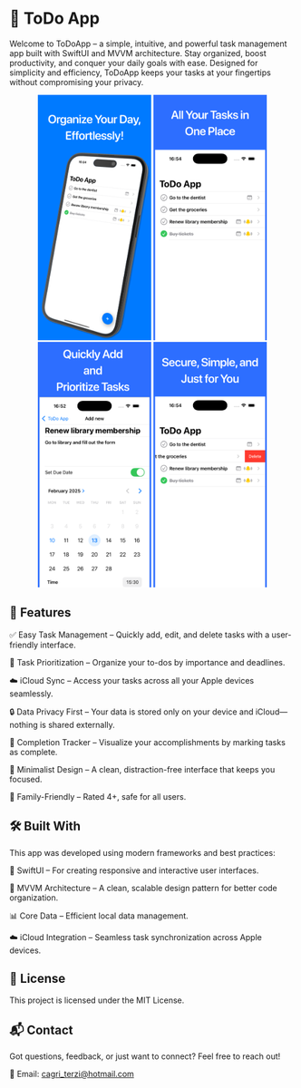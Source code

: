 # 📌  ToDo App

Welcome to ToDoApp – a simple, intuitive, and powerful task management app built with SwiftUI and MVVM architecture. Stay organized, boost productivity, and conquer your daily goals with ease. Designed for simplicity and efficiency, ToDoApp keeps your tasks at your fingertips without compromising your privacy.

<p align="center">
<img src="Frame 1.png" width=200 />
<img src="Frame 2.png" width=200 />
<img src="Frame 3.png" width=200 />
<img src="Frame 4.png" width=200 />
</p>

## 🚀 Features

✅ Easy Task Management – Quickly add, edit, and delete tasks with a user-friendly interface.

🔄 Task Prioritization – Organize your to-dos by importance and deadlines.

☁️ iCloud Sync – Access your tasks across all your Apple devices seamlessly.

🔒 Data Privacy First – Your data is stored only on your device and iCloud—nothing is shared externally.

🎉 Completion Tracker – Visualize your accomplishments by marking tasks as complete.

🎯 Minimalist Design – A clean, distraction-free interface that keeps you focused.

👶 Family-Friendly – Rated 4+, safe for all users.

## 🛠️ Built With

This app was developed using modern frameworks and best practices:

🍎 SwiftUI – For creating responsive and interactive user interfaces.

📐 MVVM Architecture – A clean, scalable design pattern for better code organization.

📊 Core Data – Efficient local data management.

☁️ iCloud Integration – Seamless task synchronization across Apple devices.

## 📄 License

This project is licensed under the MIT License.

## 📬 Contact

Got questions, feedback, or just want to connect? Feel free to reach out!

📧 Email: cagri_terzi@hotmail.com
